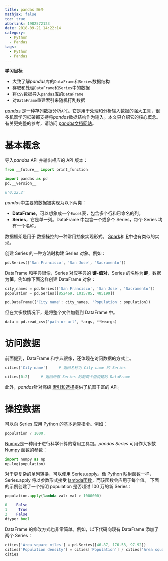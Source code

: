 ```yaml
---
title: pandas 简介
mathjax: false
toc: true
abbrlink: 1982572123
date: 2018-09-21 14:22:14
category:
  - Python
  - Pandas
tags:
  - Python
  - Pandas
---
```


**学习目标**

- 大致了解*pandas*库的`DataFrame`和`Series`数据结构
- 存取和处理`DataFrame`和`Series`中的数据
- 将`CSV`数据导入`pandas`库的`DataFrame`
- 对`DataFrame`重建索引来随机打乱数据

[<u>*pandas*</u>](http://pandas.pydata.org) 是一种存列数据分析`API`。它是用于处理和分析输入数据的强大工具，很多机器学习框架都支持将*pandas*数据结构作为输入。本文只介绍它的核心概念。有关更完整的参考，请访问 [<u>*pandas*文档网站</u>](http://pandas.pydata.org/pandas-docs/stable/index.html)。


# 基本概念

导入*pandas* API 并输出相应的 API 版本：

```python
from __future__ import print_function

import pandas as pd
pd.__version__
```
```python
u'0.22.2'
```

*pandas*中主要的数据被实现为以下两类：

- **DataFrame**，可以想象成一个`Excel`表，包含多个行和已命名的列。
- **Series**，它是单一列。DataFrame 中包含一个或多个 Series，每个 Series
  均有一个名称。

数据框架是用于 数据操控的一种常用抽象实现形式。 [<u>Spark</u>](https://spark.apache.org)和 [<u>R</u>](https://www.r-project.org/about.html)中也有类似的实现。

创建 Series 的一种方法时构建 Series 对象。例如：

```python
pd.Series(['San Francisco', 'San Jose', 'Sacramento'])
```

DataFrame 和字典很像，Series 对应字典的 **键-值对**，Series 的名称为**键**，数据为**值**。例如像下面这样创建 DataFrame 对象：

```python
city_names = pd.Series(['San Francisco', 'San Jose', 'Sacramento'])
population = pd.Series([852469, 1015785, 485199])

pd.DataFrame({'City name': city_names, 'Population': population})
```

 但在大多数情况下，是将整个文件加载到 DataFrame 中。

 ```python
 data = pd.read_csv('path or url', *args, **kwargs)
 ```

# 访问数据

前面提到，DataFrame 和字典很像，还体现在访问数据的方式上。

```python
cities['City name']     # 返回名称为 City name 的 Series

cities[0:2]     # 返回所有 Series 的前两个值构建的 DataFrame
```

此外，*pandas*针对高级 [<u>索引和选择</u>](http://pandas.pydata.org/pandas-docs/stable/indexing.html)提供了机器丰富的 API。

# 操控数据

可以向 Series 应用 Python 的基本运算指令。例如：

```python
population / 1000.
```

[<u>Numpy</u>](http://www.numpy.org)是一种用于进行科学计算的常用工具包。*pandas
Series* 可用作大多数 Numpy 函数的参数：

```python
import numpy as np
np.log(population)
```

对于更复杂的单列转换，可以使用 Series.apply。像 Python [<u>映射函数</u>](https://docs.python.org/2/library/functions.html#map)一样，Series.apply 将以参数形式接受 [<u>lambda函数</u>](https://docs.python.org/2/tutorial/controlflow.html#lambda-expressions)，而该函数会应用于每个值。
下面的示例创建了一个指明 population 是否超过 100 万的新 Series：

```python
population.apply(lambda val: val > 1000000)

0    False
1     True
2    False
dtype: bool
```

DataFrame 的修改方式也非常简单。例如，以下代码向现有 DataFrame 添加了两个 Series：

```python
cities['Area square miles'] = pd.Series([46.87, 176.53, 97.92])
cities['Population density'] = cities['Population'] / cities['Area square miles']
cities
```


